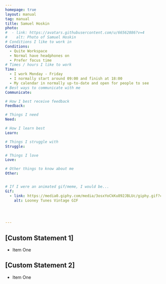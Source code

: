 ```yaml
---
homepage: true
layout: manual
tag: manual
title: Samuel Hoskin
photo:
#  - link: https://avatars.githubusercontent.com/u/66562886?v=4
#    alt: Photo of Samuel Hoskin
# Conditions I like to work in
Conditions:
  - Quite Workspace
  - Normal have headphones on
  - Prefer focus time
# Times / hours I like to work
Time:
  - I work Monday - Friday
  - I normally start around 09:00 and finish at 18:00
  - My calendar in normally up-to-date and open for people to see 
# Best ways to communicate with me
Communicate:

# How I best receive feedback
Feedback:

# Things I need
Need:

# How I learn best
Learn:

# Things I struggle with
Struggle:

# Things I love
Love:

# Other things to know about me
Other:


# If I were an animated gif/meme, I would be...
Gif:
  - link: https://media0.giphy.com/media/3osxYoCkKu892JBLUc/giphy.gif?cid=ecf05e47e2e579e5a5d99a020ed17d56df58e00fa10c9418&rid=giphy.gif&ct=g
    alt: Looney Tunes Vintage GIF 



     
---
```


<div class="govuk-grid-row">
  <div class="govuk-grid-column-one-third">
  <h2 class="govuk-heading-m">[Custom Statement 1]</h2>
    <ul class="govuk-list govuk-list--bullet">   
      <li> Item One </li>
    </ul>
  </div>

  <div class="govuk-grid-column-one-third">
  <h2 class="govuk-heading-m">[Custom Statement 2]</h2>
    <ul class="govuk-list govuk-list--bullet">   
      <li> Item One </li>
    </ul>
  </div>

</div>
